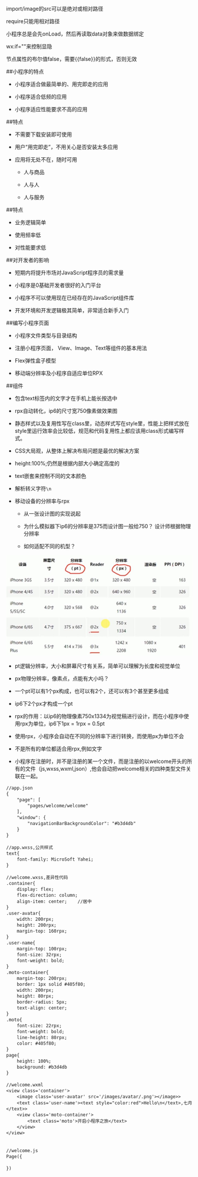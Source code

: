 import/image的src可以是绝对或相对路径


require只能用相对路径


小程序总是会先onLoad，然后再读取data对象来做数据绑定


wx:if=""来控制显隐


节点属性的布尔值false，需要{{false}}的形式，否则无效



##小程序的特点

- 小程序适合做最简单的、用完即走的应用

- 小程序适合低频的应用

- 小程序适应性能要求不高的应用



##特点

- 不需要下载安装即可使用

- 用户“用完即走”，不用关心是否安装太多应用

- 应用将无处不在，随时可用

    - 人与商品
    
    - 人与人
    
    - 人与服务
    
    

##特点

- 业务逻辑简单

- 使用频率低

- 对性能要求低



##对开发者的影响

- 短期内将提升市场对JavaScript程序员的需求量

- 小程序是0基础开发者很好的入门平台

- 小程序不可以使用现在已经存在的JavaScript组件库

- 开发环境和开发逻辑极其简单，非常适合新手入门




##编写小程序页面

- 小程序文件类型与目录结构

- 注册小程序页面， View、Image、Text等组件的基本用法

- Flex弹性盒子模型

- 移动端分辨率及小程序自适应单位RPX




##组件

- 包含text标签内的文字才在手机上能长按选中

- rpx自动转化，ip6的尺寸宽750像素做效果图

- 静态样式以及复用性写在class里，动态样式写在style里，性能上把样式放在style里运行效率会比较低，规范和代码复用性上都应该用class形式编写样式。

- CSS大局观，从整体上解决布局问题是最优的解决方案

- height:100%;仍然是根据内部大小确定高度的

- text嵌套来控制不同的文本颜色

- 解析转义字符`\n`

- 移动设备的分辨率与rpx

    - 从一张设计图的实现说起
    
    - 为什么模拟器下ip6的分辨率是375而设计图一般给750？    设计师根据物理分辨率
    
    - 如何适配不同的机型？
    
![](/assets/360截图20180302234642798.jpg)

- pt逻辑分辨率，大小和屏幕尺寸有关系，简单可以理解为长度和视觉单位

- px物理分辨率，像素点，点能有大小吗？

- 一个pt可以有1个px构成，也可以有2个，还可以有3个甚至更多组成

- ip6下2个px才构成一个pt

- rpx的作用：以ip6的物理像素750x1334为视觉稿进行设计，而在小程序中使用rpx为单位，ip6下1px = 1rpx = 0.5pt

- 使用rpx，小程序会自动在不同的分辨率下进行转换，而使用px为单位不会

- 不是所有的单位都适合用rpx,例如文字

- 小程序在注册时，并不是注册的某一个文件，而是注册的以welcome开头的所有的文件（js,wxss,wxml,json）,他会自动把welcome相关的四种类型文件关联在一起。

```
//app.json
{
    "page": [
        "pages/welcome/welcome"
    ],
    "window": {
        "navigationBarBackgroundColor": "#b3d4db"
    }
}

//app.wxss,公共样式
text{
    font-family: MicroSoft Yahei;
}

//welcome.wxss,差异性代码
.container{
    display: flex;
    flex-direction: column;
    align-item: center;    //居中
}
.user-avatar{
    width: 200rpx;
    height: 200rpx;
    margin-top: 160rpx;
}
.user-name{
    margin-top: 100rpx;
    font-size: 32rpx;
    font-weight: bold;
}
.moto-container{
    margin-top: 200rpx;
    border: 1px solid #405f80;
    width: 200rpx;
    height: 80rpx;
    border-radius: 5px;
    text-align: center;
}
.moto{
    font-size: 22rpx;
    font-weight: bold;
    line-height: 80rpx;
    color: #405f80;
}
page{
    height: 100%;
    background: #b3d4db
}

//welcome.wxml
<view class='container'>
    <image class='user-avatar' src='/images/avatar/.png'></image>>
    <text class='user-name'><text style="color:red">Hello\n</text>,七月</text>>
    <view class='moto-container'>
        <text class='moto'>开启小程序之旅</text>
    </view>
</view>


//welcome.js
Page({

})
```




















